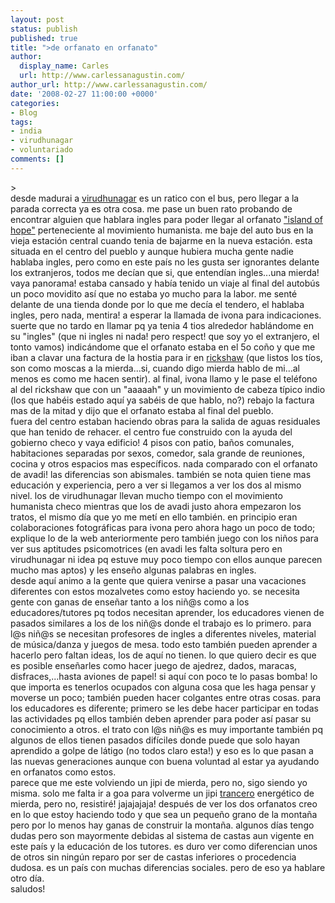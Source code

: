 ```yaml
---
layout: post
status: publish
published: true
title: ">de orfanato en orfanato"
author:
  display_name: Carles
  url: http://www.carlessanagustin.com/
author_url: http://www.carlessanagustin.com/
date: '2008-02-27 11:00:00 +0000'
categories:
- Blog
tags:
- india
- virudhunagar
- voluntariado
comments: []
---
```

<p>><a href="http://nomadalagana.files.wordpress.com/2008/02/img_4409.jpg"><img alt="" src="http://nomadalagana.files.wordpress.com/2008/02/img_4409.jpg?w=300" border="0" /></a><br />desde madurai a <a href="http://maps.google.com/maps?f=q&amp;hl=en&amp;geocode=&amp;q=virudhunagar,+india&amp;sll=37.0625,-95.677068&amp;sspn=31.095668,82.265625&amp;ie=UTF8&amp;ll=9.591948,77.958298&amp;spn=0.150981,0.32135&amp;z=12&amp;iwloc=addr">virudhunagar</a> es un ratico con el bus, pero llegar a la parada correcta ya es otra cosa. me pase un buen rato probando de encontrar alguien que hablara ingles para poder llegar al orfanato <a href="http://www.humanistaidindia.org/">"island of hope"</a> perteneciente al movimiento humanista. me baje del auto bus en la vieja estaci&oacute;n central cuando tenia de bajarme en la nueva estaci&oacute;n. esta situada en el centro del pueblo y aunque hubiera mucha gente nadie hablaba ingles, pero como en este pa&iacute;s no les gusta ser ignorantes delante los extranjeros, todos me dec&iacute;an que si, que entend&iacute;an ingles...una mierda! vaya panorama! estaba cansado y hab&iacute;a tenido un viaje al final del autob&uacute;s un poco movidito as&iacute; que no estaba yo mucho para la labor. me sent&eacute; delante de una tienda donde por lo que me dec&iacute;a el tendero, el hablaba ingles, pero nada, mentira! a esperar la llamada de ivona para indicaciones. suerte que no tardo en llamar pq ya tenia 4 tios alrededor habl&aacute;ndome en su "ingles" (que ni ingles ni nada! pero respect! que soy yo el extranjero, el tonto vamos) indic&aacute;ndome que el orfanato estaba en el 5o co&ntilde;o y que me iban a clavar una factura de la hostia para ir en <a href="http://en.wikipedia.org/wiki/Rickshaw">rickshaw</a> (que listos los t&iacute;os, son como moscas a la mierda...si, cuando digo mierda hablo de mi...al menos es como me hacen sentir). al final, ivona llamo y le pase el tel&eacute;fono al del rickshaw que con un "aaaaah" y un movimiento de cabeza t&iacute;pico indio (los que hab&eacute;is estado aqu&iacute; ya sab&eacute;is de que hablo, no?) rebajo la factura mas de la mitad y dijo que el orfanato estaba al final del pueblo.<br />fuera del centro estaban haciendo obras para la salida de aguas residuales que han tenido de rehacer. el centro fue construido con la ayuda del gobierno checo y vaya edificio! 4 pisos con patio, ba&ntilde;os comunales, habitaciones separadas por sexos, comedor, sala grande de reuniones, cocina y otros espacios mas espec&iacute;ficos. nada comparado con el orfanato de avadi! las diferencias son abismales. tambi&eacute;n se nota quien tiene mas educaci&oacute;n y experiencia, pero a ver si llegamos a ver los dos al mismo nivel. los de virudhunagar llevan mucho tiempo con el movimiento humanista checo mientras que los de avadi justo ahora empezaron los tratos, el mismo d&iacute;a que yo me met&iacute; en ello tambi&eacute;n. en principio eran colaboraciones fotogr&aacute;ficas para ivona pero ahora hago un poco de todo; explique lo de la web anteriormente pero tambi&eacute;n juego con los ni&ntilde;os para ver sus aptitudes psicomotrices (en avadi les falta soltura pero en virudhunagar ni idea pq estuve muy poco tiempo con ellos aunque parecen mucho mas aptos) y les ense&ntilde;o algunas palabras en ingles.<br /><a href="/images/posts/img_44823.jpg"><img alt="" src="/images/posts/img_44823.jpg?w=300" border="0" /></a><br />desde aqu&iacute; animo a la gente que quiera venirse a pasar una vacaciones diferentes con estos mozalvetes como estoy haciendo yo. se necesita gente con ganas de ense&ntilde;ar tanto a los ni&ntilde;@s como a los educadores/tutores pq todos necesitan aprender, los educadores vienen de pasados similares a los de los ni&ntilde;@s donde el trabajo es lo primero. para l@s ni&ntilde;@s se necesitan profesores de ingles a diferentes niveles, material de m&uacute;sica/danza y juegos de mesa. todo esto tambi&eacute;n pueden aprender a hacerlo pero faltan ideas, los de aqu&iacute; no tienen. lo que quiero decir es que es posible ense&ntilde;arles como hacer juego de ajedrez, dados, maracas, disfraces,...hasta aviones de papel! si aqu&iacute; con poco te lo pasas bomba! lo que importa es tenerlos ocupados con alguna cosa que les haga pensar y moverse un poco; tambi&eacute;n pueden hacer colgantes entre otras cosas. para los educadores es diferente; primero se les debe hacer participar en todas las actividades pq ellos tambi&eacute;n deben aprender para poder as&iacute; pasar su conocimiento a otros. el trato con l@s ni&ntilde;@s es muy importante tambi&eacute;n pq algunos de ellos tienen pasados dif&iacute;ciles donde puede que solo hayan aprendido a golpe de l&aacute;tigo (no todos claro esta!) y eso es lo que pasan a las nuevas generaciones aunque con buena voluntad al estar ya ayudando en orfanatos como estos.<br />parece que me este volviendo un jipi de mierda, pero no, sigo siendo yo misma. solo me falta ir a goa para volverme un jipi <a href="http://farm1.static.flickr.com/239/452697183_402f4094be.jpg">trancero</a> energ&eacute;tico de mierda, pero no, resistir&eacute;! jajajajaja! despu&eacute;s de ver los dos orfanatos creo en lo que estoy haciendo todo y que sea un peque&ntilde;o grano de la monta&ntilde;a pero por lo menos hay ganas de construir la monta&ntilde;a. algunos d&iacute;as tengo dudas pero son mayormente debidas al sistema de castas aun vigente en este pa&iacute;s y la educaci&oacute;n de los tutores. es duro ver como diferencian unos de otros sin ning&uacute;n reparo por ser de castas inferiores o procedencia dudosa. es un pa&iacute;s con muchas diferencias sociales. pero de eso ya hablare otro d&iacute;a.<br />saludos!</p>
